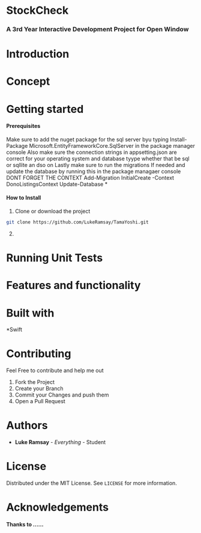 # StockCheck

### A 3rd Year Interactive Development Project for Open Window

# Introduction




# Concept 



# Getting started
#### Prerequisites 
 
 Make sure to add the nuget package for the sql server byu typing Install-Package Microsoft.EntityFrameworkCore.SqlServer in the package manager console 
 Also make sure the connection strings in appsetting.json are correct for your operating system and database tyype whether that be sql or sqllite an dso on
 Lastly make sure to run the migrations If needed and update the database by running this in the package managaer console DONT FORGET THE CONTEXT  Add-Migration InitialCreate -Context DonoListingsContext  Update-Database
* 

#### How to Install

1. Clone or download the project
```sh
git clone https://github.com/LukeRamsay/TamaYoshi.git
```

2.

# Running Unit Tests



# Features and functionality


# Built with

*Swift

# Contributing

Feel Free to contribute and help me out

1. Fork the Project
2. Create your Branch
3. Commit your Changes and push them
4. Open a Pull Request

# Authors
 * **Luke Ramsay** - *Everything* - Student

# License 
Distributed under the MIT License. See `LICENSE` for more information.

# Acknowledgements
#### Thanks to ......
